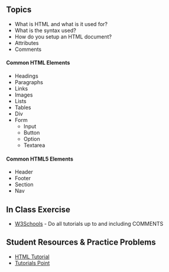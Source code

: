 ## Topics
- What is HTML and what is it used for?
- What is the syntax used?
- How do you setup an HTML document?
- Attributes
- Comments

#### Common HTML Elements
- Headings
- Paragraphs
- Links
- Images
- Lists
- Tables
- Div
- Form
  - Input
  - Button
  - Option
  - Textarea

#### Common HTML5 Elements
- Header
- Footer
- Section
- Nav

## In Class Exercise
- [W3Schools](https://www.w3schools.com/html/default.asp) - Do all tutorials up to and including COMMENTS

## Student Resources & Practice Problems
- [HTML Tutorial](https://tutorialehtml.com/en/html-tutorial-complete-html-guide/)
- [Tutorials Point](https://www.tutorialspoint.com/html/html_pdf_version.htm)
